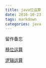 ```yaml
---
title: java位运算
date: 2016-10-23 
tags: markdown
categories: java
---
```


留作备忘

<!--more -->

[移位运算](https://zhidao.baidu.com/question/354545410.html?skiptype=2)

[逻辑运算](http://blog.csdn.net/vebasan/article/details/6193916)